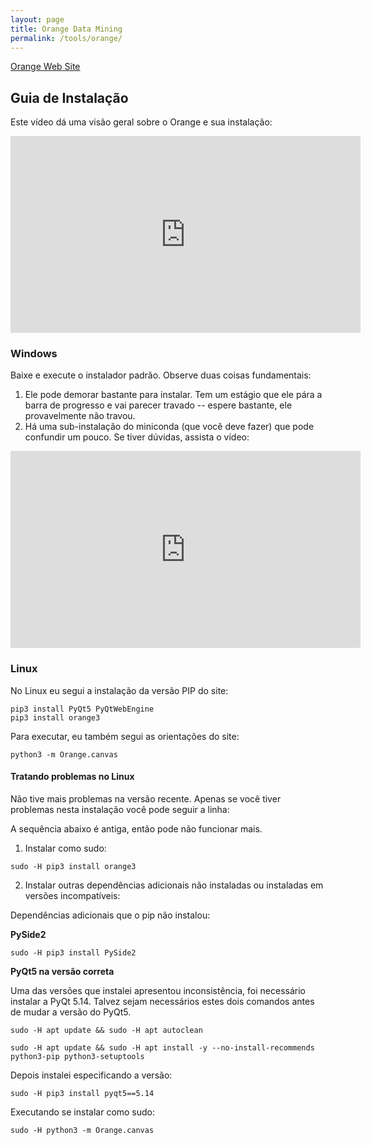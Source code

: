 ```yaml
---
layout: page
title: Orange Data Mining
permalink: /tools/orange/
---
```


[Orange Web Site](https://orangedatamining.com/)

## Guia de Instalação

Este vídeo dá uma visão geral sobre o Orange e sua instalação:

<iframe width="560" height="315" src="https://www.youtube.com/embed/MY7oIiLt71Y?si=nRzupaK34RZVSMkc" title="YouTube video player" frameborder="0" allow="accelerometer; autoplay; clipboard-write; encrypted-media; gyroscope; picture-in-picture; web-share" allowfullscreen></iframe>

### Windows

Baixe e execute o instalador padrão. Observe duas coisas fundamentais:
1. Ele pode demorar bastante para instalar. Tem um estágio que ele pára a barra de progresso e vai parecer travado -- espere bastante, ele provavelmente não travou.
2. Há uma sub-instalação do miniconda (que você deve fazer) que pode confundir um pouco. Se tiver dúvidas, assista o vídeo:

<iframe width="560" height="315" src="https://www.youtube.com/embed/24uz-Qidu_s" title="YouTube video player" frameborder="0" allow="accelerometer; autoplay; clipboard-write; encrypted-media; gyroscope; picture-in-picture; web-share" allowfullscreen></iframe>

### Linux

No Linux eu segui a instalação da versão PIP do site:

~~~
pip3 install PyQt5 PyQtWebEngine
pip3 install orange3
~~~

Para executar, eu também segui as orientações do site:

~~~
python3 -m Orange.canvas
~~~

#### Tratando problemas no Linux

Não tive mais problemas na versão recente. Apenas se você tiver problemas nesta instalação você pode seguir a linha:

A sequência abaixo é antiga, então pode não funcionar mais.

1. Instalar como sudo:

~~~
sudo -H pip3 install orange3
~~~

2. Instalar outras dependências adicionais não instaladas ou instaladas em versões incompatíveis:

Dependências adicionais que o pip não instalou:

**PySide2**

~~~
sudo -H pip3 install PySide2
~~~

**PyQt5 na versão correta**

Uma das versões que instalei apresentou inconsistência, foi necessário instalar a PyQt 5.14. Talvez sejam necessários estes dois comandos antes de mudar a versão do PyQt5.

~~~
sudo -H apt update && sudo -H apt autoclean

sudo -H apt update && sudo -H apt install -y --no-install-recommends python3-pip python3-setuptools
~~~

Depois instalei especificando a versão:

~~~
sudo -H pip3 install pyqt5==5.14
~~~

Executando se instalar como sudo:
~~~
sudo -H python3 -m Orange.canvas
~~~